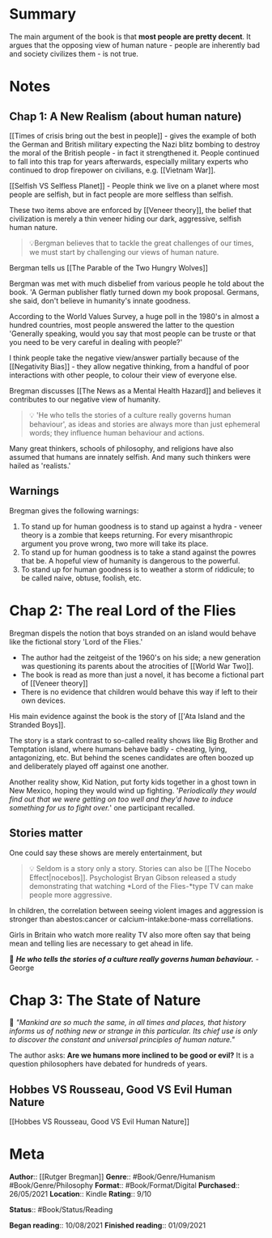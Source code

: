 # Summary
The main argument of the book is that **most people are pretty decent**. It argues that the opposing view of human nature - people are inherently bad and society civilizes them - is not true.


# Notes

## Chap 1: A New Realism (about human nature)
[[Times of crisis bring out the best in people]] - gives the example of both the German and British military expecting the Nazi blitz bombing to destroy the moral of the British people - in fact it strengthened it. 
People continued to fall into this trap for years afterwards, especially military experts who continued to drop firepower on civilians, e.g. [[Vietnam War]]. 

[[Selfish VS Selfless Planet]] - People think we live on a planet where most people are selfish, but in fact people are more selfless than selfish. 

These two items above are enforced by [[Veneer theory]], the belief that civilization is merely a thin veneer hiding our dark, aggressive, selfish human nature. 

> 💡Bergman believes that to tackle the great challenges of our times, we must start by challenging our views of human nature. 

Bergman tells us [[The Parable of the Two Hungry Wolves]]

Bergman was met with much disbelief from various people he told about the book.
'A German publisher flatly turned down my book proposal. Germans, she said, don't believe in humanity's innate goodness.

According to the World Values Survey, a huge poll in the 1980's in almost a hundred countries, most people answered the latter to the question
'Generally speaking, would you say that most people can be truste or that you need to be very careful in dealing with people?'

I think people take the negative view/answer partially because of the [[Negativity Bias]] - they allow negative thinking, from a handful of poor interactions with other people, to colour their view of everyone else.

Bregman discusses [[The News as a Mental Health Hazard]] and believes it contributes to our negative view of humanity.

> 💡 'He who tells the stories of a culture really governs human behaviour', as ideas and stories are always more than just ephemeral words; they influence human behaviour and actions.


Many great thinkers, schools of philosophy, and religions have also assumed that humans are innately selfish. And many such thinkers were hailed as 'realists.'

## Warnings
Bregman gives the following warnings:

1. To stand up for human goodness is to stand up against a hydra - veneer theory is a zombie that keeps returning. For every misanthropic argument you prove wrong, two more will take its place.
2. To stand up for human goodness is to take a stand against the powres that be. A hopeful view of humanity is dangerous to the powerful. 
3. To stand up for human goodness is to weather a storm of riddicule; to be called naive, obtuse, foolish, etc. 


# Chap 2: The real Lord of the Flies
Bregman dispels the notion that boys stranded on an island would behave like the fictional story 'Lord of the Flies.'

- The author had the zeitgeist of the 1960's on his side; a new generation was questioning its parents about the atrocities of [[World War Two]].
- The book is read as more than just a novel, it has become a fictional part of [[Veneer theory]]
- There is no evidence that children would behave this way if left to their own devices.

His main evidence against the book is the story of [['Ata Island and the Stranded Boys]].

The story is a stark contrast to so-called reality shows like Big Brother and Temptation island, where humans behave badly - cheating, lying, antagonizing, etc. But behind the scenes candidates are often boozed up and deliberately played off against one another.

Another reality show, Kid Nation, put forty kids together in a ghost town in New Mexico, hoping they would wind up fighting.
'*Periodically they would find out that we were getting on too well and they'd have to induce something for us to fight over.*' one participant recalled.

## Stories matter
One could say these shows are merely entertainment, but
> 💡 Seldom is a story only a story. Stories can also be [[The Nocebo Effect|nocebos]]. Psychologist Bryan Gibson released a study demonstrating that watching *Lord of the Flies-*type TV can make people more aggressive.

In children, the correlation between seeing violent images and aggression is stronger than  abestos:cancer or calcium-intake:bone-mass correllations.

Girls in Britain who watch more reality TV also more often say that being mean and telling lies are necessary to get ahead in life.

💬 ***He who tells the stories of a culture really governs human behaviour.*** - George 



# Chap 3: The State of Nature

💬 *"Mankind are so much the same, in all times and places, that history informs us of nothing new or strange in this particular. Its chief use is only to discover the constant and universal principles of human nature."*

The author asks:
**Are we humans more inclined to be good or evil?**
It is a question philosophers have debated for hundreds of years. 


## Hobbes VS Rousseau, Good VS Evil Human Nature
[[Hobbes VS Rousseau, Good VS Evil Human Nature]]



# Meta
**Author**:: [[Rutger Bregman]]
**Genre**:: #Book/Genre/Humanism #Book/Genre/Philosophy
**Format**:: #Book/Format/Digital 
**Purchased**:: 26/05/2021
**Location**:: Kindle
**Rating**:: 9/10

**Status**:: #Book/Status/Reading

**Began reading**:: 10/08/2021
**Finished reading**:: 01/09/2021